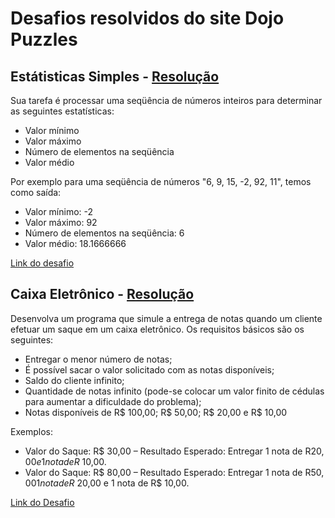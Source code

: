 # Desafios resolvidos do site  Dojo Puzzles

## Estátisticas Simples - [Resolução](https://github.com/grbalmeida/dojo-puzzles/blob/master/simple-statistics/simple_statistics.py)

Sua tarefa é processar uma seqüência de números inteiros para determinar as seguintes estatísticas:

* Valor mínimo
* Valor máximo
* Número de elementos na seqüência
* Valor médio

Por exemplo para uma seqüência de números "6, 9, 15, -2, 92, 11", temos como saída:

* Valor mínimo: -2
* Valor máximo: 92
* Número de elementos na seqüência: 6
* Valor médio: 18.1666666

[Link do desafio](http://dojopuzzles.com/problemas/exibe/calculando-estatisticas-simples/)

## Caixa Eletrônico - [Resolução](https://github.com/grbalmeida/dojo-puzzles/blob/master/cash-machine/cash_machine.py)

Desenvolva um programa que simule a entrega de notas quando um cliente efetuar um saque em um caixa eletrônico. Os requisitos básicos são os seguintes:

* Entregar o menor número de notas;
* É possível sacar o valor solicitado com as notas disponíveis;
* Saldo do cliente infinito;
* Quantidade de notas infinito (pode-se colocar um valor finito de cédulas para aumentar a dificuldade do problema);
* Notas disponíveis de R$ 100,00; R$ 50,00; R$ 20,00 e R$ 10,00

Exemplos:

* Valor do Saque: R$ 30,00 – Resultado Esperado: Entregar 1 nota de R$20,00 e 1 nota de R$ 10,00.
* Valor do Saque: R$ 80,00 – Resultado Esperado: Entregar 1 nota de R$50,00 1 nota de R$ 20,00 e 1 nota de R$ 10,00.

[Link do Desafio](http://dojopuzzles.com/problemas/exibe/caixa-eletronico/)
